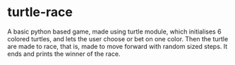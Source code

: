 # turtle-race
A basic python based game, made using turtle module, which initialises 6 colored turtles, and lets the user choose or bet on one color. 
Then the turtle are made to race, that is, made to move forward with random sized steps.
It ends and prints the winner of the race.

